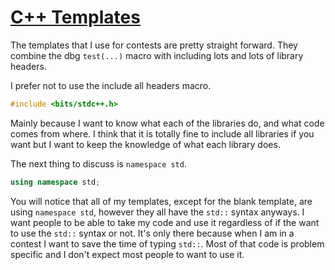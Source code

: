 # [C++ Templates](https://github.com/BrandonPacewic/CompetitiveProgramming/tree/mega/templates)

The templates that I use for contests are pretty straight forward.
They combine the dbg `test(...)` macro with including lots and lots of 
library headers.

I prefer not to use the include all headers macro.

```cpp
#include <bits/stdc++.h>
```

Mainly because I want to know what each of the libraries do, and what code
comes from where. I think that it is totally fine to include all libraries if
you want but I want to keep the knowledge of what each library does.

The next thing to discuss is `namespace std`.

```cpp
using namespace std;
```

You will notice that all of my templates, except for the blank template, 
are using `namespace std`, however they all have the `std::` syntax anyways.
I want people to be able to take my code and use it regardless of if the want
to use the `std::` syntax or not. It's only there because when I am in a contest
I want to save the time of typing `std::`. Most of that code is problem specific
and I don't expect most people to want to use it.